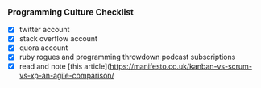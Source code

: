 ### Programming Culture Checklist

- [x] twitter account
- [x] stack overflow account
- [x] quora account
- [x] ruby rogues and programming throwdown podcast subscriptions
- [X] read and note [this article](https://manifesto.co.uk/kanban-vs-scrum-vs-xp-an-agile-comparison/
